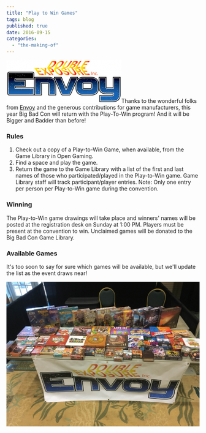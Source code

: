 ```yaml
---
title: "Play to Win Games"
tags: blog
published: true
date: 2016-09-15
categories: 
  - "the-making-of"
---
```


![logo-envoy](/images/logo-envoy-300x112.png)Thanks to the wonderful folks from [Envoy](http://www.dexposure.com/envoy/) and the generous contributions for game manufacturers, this year Big Bad Con will return with the Play-To-Win program! And it will be Bigger and Badder than before!

### Rules

1. Check out a copy of a Play-to-Win Game, when available, from the Game Library in Open Gaming.
2. Find a space and play the game.
3. Return the game to the Game Library with a list of the first and last names of those who participated/played in the Play-to-Win game. Game Library staff will track participant/player entries. Note: Only one entry per person per Play-to-Win game during the convention.

### Winning

The Play-to-Win game drawings will take place and winners' names will be posted at the registration desk on Sunday at 1:00 PM. Players must be present at the convention to win. Unclaimed games will be donated to the Big Bad Con Game Library.

### Available Games

It's too soon to say for sure which games will be available, but we'll update the list as the event draws near!

![IMG_2709](/images/IMG_2709.jpg)
